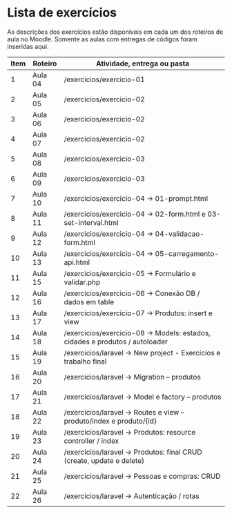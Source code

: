 # Lista de exercícios

As descrições dos exercícios estão disponíveis em cada um dos roteiros de aula no Moodle. Somente as aulas com entregas de códigos foram inseridas aqui.

Item | Roteiro | Atividade, entrega ou pasta
---- | ---- | ---------------------------
1 | Aula 04 | /exercicios/exercicio-01
2 | Aula 05 | /exercicios/exercicio-02
3 | Aula 06 | /exercicios/exercicio-02
4 | Aula 07 | /exercicios/exercicio-02
5 | Aula 08 | /exercicios/exercicio-03
6 | Aula 09 | /exercicios/exercicio-03
7 | Aula 10 | /exercicios/exercicio-04 -> 01-prompt.html
8 | Aula 11 | /exercicios/exercicio-04 -> 02-form.html e 03-set-interval.html
9 | Aula 12 | /exercicios/exercicio-04 -> 04-validacao-form.html
10 | Aula 13 | /exercicios/exercicio-04 -> 05-carregamento-api.html
11 | Aula 15 | /exercicios/exercicio-05 -> Formulário e validar.php
12 | Aula 16 | /exercicios/exercicio-06 -> Conexão DB / dados em table
13 | Aula 17 | /exercicios/exercicio-07 -> Produtos: insert e view
14 | Aula 18 | /exercicios/exercicio-08 -> Models: estados, cidades e produtos / autoloader
15 | Aula 19 | /exercicios/laravel -> New project - Exercícios e trabalho final
16 | Aula 20 | /exercicios/laravel -> Migration – produtos
17 | Aula 21 | /exercicios/laravel -> Model e factory – produtos
18 | Aula 22 | /exercicios/laravel -> Routes e view – produto/index e produto/{id}
19 | Aula 23 | /exercicios/laravel -> Produtos: resource controller / index
20 | Aula 24 | /exercicios/laravel -> Produtos: final CRUD (create, update e delete)
21 | Aula 25 | /exercicios/laravel -> Pessoas e compras: CRUD
22 | Aula 26 | /exercicios/laravel -> Autenticação / rotas


